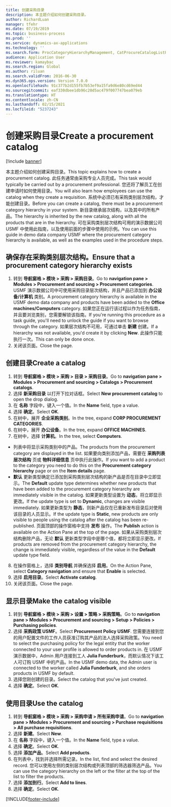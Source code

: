 ```yaml
---
title: 创建采购目录
description: 本主题介绍如何创建采购目录。
author: RichardLuan
manager: tfehr
ms.date: 07/19/2019
ms.topic: business-process
ms.prod: ''
ms.service: dynamics-ax-applications
ms.technology: ''
ms.search.form: ProcCategoryHierarchyManagement, CatProcureCatalogListPage, CatProcureCatalogCreate, CatProcureCatalogEdit, SysPolicyListPage, SysPolicy, CatCatalogPolicyRule, PurchReqTableListPage, PurchReqCreate, PurchReqTable, PurchReqAddItem
audience: Application User
ms.reviewer: kamaybac
ms.search.region: Global
ms.author: riluan
ms.search.validFrom: 2016-06-30
ms.dyn365.ops.version: Version 7.0.0
ms.openlocfilehash: 91c377b2d155fb7b53ef9a15fa9d6e80cd69ed44
ms.sourcegitcommit: eaf330dbee1db96c20d5ac479f007747bea079eb
ms.translationtype: HT
ms.contentlocale: zh-CN
ms.lasthandoff: 02/15/2021
ms.locfileid: "5237243"
---
```

# <a name="create-a-procurement-catalog"></a><span data-ttu-id="bc397-103">创建采购目录</span><span class="sxs-lookup"><span data-stu-id="bc397-103">Create a procurement catalog</span></span>

[!include [banner](../../includes/banner.md)]

<span data-ttu-id="bc397-104">本主题介绍如何创建采购目录。</span><span class="sxs-lookup"><span data-stu-id="bc397-104">This topic explains how to create a procurement catalog.</span></span> <span data-ttu-id="bc397-105">此任务通常由采购专业人员完成。</span><span class="sxs-lookup"><span data-stu-id="bc397-105">This task would typically be carried out by a procurement professional.</span></span> <span data-ttu-id="bc397-106">您还将了解员工在创建申请时如何使用目录。</span><span class="sxs-lookup"><span data-stu-id="bc397-106">You will also learn how employees can use the catalog when they create a requisition.</span></span> <span data-ttu-id="bc397-107">系统中必须已有采购类别层次结构，才能创建目录。</span><span class="sxs-lookup"><span data-stu-id="bc397-107">Before you can create a catalog, there must be a procurement category hierarchy in your system.</span></span> <span data-ttu-id="bc397-108">新目录继承层次结构，以及其中的所有产品。</span><span class="sxs-lookup"><span data-stu-id="bc397-108">The hierarchy is inherited by the new catalog, along with all the products that are in the hierarchy.</span></span> <span data-ttu-id="bc397-109">可在采购类别层次结构可用的演示数据公司 USMF 中使用此指南，以及使用前面的步骤中使用的示例。</span><span class="sxs-lookup"><span data-stu-id="bc397-109">You can use this guide in demo data company USMF where the procurement category hierarchy is available, as well as the examples used in the procedure steps.</span></span>


## <a name="ensure-that-a-procurement-category-hierarchy-exists"></a><span data-ttu-id="bc397-110">确保存在采购类别层次结构。</span><span class="sxs-lookup"><span data-stu-id="bc397-110">Ensure that a procurement category hierarchy exists</span></span>
1. <span data-ttu-id="bc397-111">转到 **导航窗格 > 模块 > 采购 > 采购目录**。</span><span class="sxs-lookup"><span data-stu-id="bc397-111">Go to **navigation pane > Modules > Procurement and sourcing > Procurement categories**.</span></span> <span data-ttu-id="bc397-112">USMF 演示数据公司中可使用采购目录层次结构，并且产品已添加到 **办公设备/计算机** 类别。</span><span class="sxs-lookup"><span data-stu-id="bc397-112">A procurement category hierarchy is available in the USMF demo data company and products have been added to the **Office machines/Computers** category.</span></span> <span data-ttu-id="bc397-113">如果您正在运行该过程以作为任务指南，并且要浏览类别，您需要解锁该指南。</span><span class="sxs-lookup"><span data-stu-id="bc397-113">If you're running this procedure as a task guide, you'll need to unlock the guide if you want to browse through the category.</span></span> <span data-ttu-id="bc397-114">如果层次结构不可用，可通过单击 **新建** 创建。</span><span class="sxs-lookup"><span data-stu-id="bc397-114">If a hierarchy was not available, you'd create it by clicking **New**.</span></span> <span data-ttu-id="bc397-115">此操作只能执行一次。</span><span class="sxs-lookup"><span data-stu-id="bc397-115">This can only be done once.</span></span>  
2. <span data-ttu-id="bc397-116">关闭该页面。</span><span class="sxs-lookup"><span data-stu-id="bc397-116">Close the page.</span></span>

## <a name="create-a-catalog"></a><span data-ttu-id="bc397-117">创建目录</span><span class="sxs-lookup"><span data-stu-id="bc397-117">Create a catalog</span></span>
1. <span data-ttu-id="bc397-118">转到 **导航窗格 > 模块 > 采购 > 目录 > 采购目录**。</span><span class="sxs-lookup"><span data-stu-id="bc397-118">Go to **navigation pane > Modules > Procurement and sourcing > Catalogs > Procurement catalogs**.</span></span>
2. <span data-ttu-id="bc397-119">选择 **新采购目录** 以打开下拉对话框。</span><span class="sxs-lookup"><span data-stu-id="bc397-119">Select **New procurement catalog** to open the drop dialog.</span></span>
3. <span data-ttu-id="bc397-120">在 **名称** 字段中，键入一个值。</span><span class="sxs-lookup"><span data-stu-id="bc397-120">In the **Name** field, type a value.</span></span>
4. <span data-ttu-id="bc397-121">选择 **确定**。</span><span class="sxs-lookup"><span data-stu-id="bc397-121">Select **OK**.</span></span>
5. <span data-ttu-id="bc397-122">在树中，展开 **企业采购类别**。</span><span class="sxs-lookup"><span data-stu-id="bc397-122">In the tree, expand **CORP PROCUREMENT CATEGORIES**.</span></span>
6. <span data-ttu-id="bc397-123">在树中，展开 **办公设备**。</span><span class="sxs-lookup"><span data-stu-id="bc397-123">In the tree, expand **OFFICE MACHINES**.</span></span>
7. <span data-ttu-id="bc397-124">在树中，选择 **计算机**。</span><span class="sxs-lookup"><span data-stu-id="bc397-124">In the tree, select **Computers**.</span></span>

  - <span data-ttu-id="bc397-125">列表中将显示采购类别中的产品。</span><span class="sxs-lookup"><span data-stu-id="bc397-125">The products from the procurement category are displayed in the list.</span></span> <span data-ttu-id="bc397-126">如果要向类别添加产品，需要在 **采购列表层次结构** 页或 **物料详细信息** 页中执行此操作。</span><span class="sxs-lookup"><span data-stu-id="bc397-126">If you want to add a product to the category you need to do this on the **Procurement category hierarchy** page or on the **Item details** page.</span></span>  
  - <span data-ttu-id="bc397-127">**默认** 更新类型确定已添加到采购类别层次结构的新产品是否在目录中立即显示。</span><span class="sxs-lookup"><span data-stu-id="bc397-127">The **Default** update type determines whether new products that have been added to the procurement category hierarchy are immediately visible in the catalog.</span></span> <span data-ttu-id="bc397-128">如果更新类型设置为 **动态**，将立即显示更改。</span><span class="sxs-lookup"><span data-stu-id="bc397-128">If the update type is set to **Dynamic**, changes are visible immediately.</span></span> <span data-ttu-id="bc397-129">如果更新类型为 **静态**，则新产品仅在已重新发布目录后对使用该目录的人员显示。</span><span class="sxs-lookup"><span data-stu-id="bc397-129">If the update type is **Static**, new products are only visible to people using the catalog after the catalog has been re-published.</span></span> <span data-ttu-id="bc397-130">页面顶部的操作窗格中支持 **发布** 操作。</span><span class="sxs-lookup"><span data-stu-id="bc397-130">The **Publish** action is available on the Action Pane at the top of the page.</span></span> <span data-ttu-id="bc397-131">如果从采购类别层次结构删除产品，无论 **默认** 更新类型字段中是哪个值，都将立即显示更改。</span><span class="sxs-lookup"><span data-stu-id="bc397-131">If products are removed from the procurement category hierarchy, the change is immediately visible, regardless of the value in the **Default** update type field.</span></span>  

8. <span data-ttu-id="bc397-132">在操作窗格上，选择 **类别导航** 并确保选择 **启用**。</span><span class="sxs-lookup"><span data-stu-id="bc397-132">On the Action Pane, select **Category navigation** and ensure that **Enable** is selected.</span></span>
9. <span data-ttu-id="bc397-133">选择 **启用目录**。</span><span class="sxs-lookup"><span data-stu-id="bc397-133">Select **Activate catalog**.</span></span>
10. <span data-ttu-id="bc397-134">关闭该页面。</span><span class="sxs-lookup"><span data-stu-id="bc397-134">Close the page.</span></span>

## <a name="make-the-catalog-visible"></a><span data-ttu-id="bc397-135">显示目录</span><span class="sxs-lookup"><span data-stu-id="bc397-135">Make the catalog visible</span></span>
1. <span data-ttu-id="bc397-136">转到 **导航窗格 > 模块 > 采购 > 设置 > 策略 > 采购策略**。</span><span class="sxs-lookup"><span data-stu-id="bc397-136">Go to **navigation pane > Modules > Procurement and sourcing > Setup > Policies > Purchasing policies**.</span></span>
2. <span data-ttu-id="bc397-137">选择 **采购政策 USMF**。</span><span class="sxs-lookup"><span data-stu-id="bc397-137">Select **Procurement Policy USMF**.</span></span> <span data-ttu-id="bc397-138">您需要连接到您的用户配置文件的工作人员获准订购其产品的法人选择采购政策。</span><span class="sxs-lookup"><span data-stu-id="bc397-138">You need to select the purchasing policy for the legal entity that the worker connected to your user profile is allowed to order products in.</span></span> <span data-ttu-id="bc397-139">在 USMF 演示数据中，Admin 用户连接到工人 **Julia Funderburk**，而默认情况下该工人可订购 USMF 中的产品。</span><span class="sxs-lookup"><span data-stu-id="bc397-139">In the USMF demo data, the Admin user is connected to the worker called **Julia Funderburk**, and she orders products in USMF by default.</span></span>  
3. <span data-ttu-id="bc397-140">选择您刚创建的目录。</span><span class="sxs-lookup"><span data-stu-id="bc397-140">Select the catalog that you've just created.</span></span>
4. <span data-ttu-id="bc397-141">选择 **确定**。</span><span class="sxs-lookup"><span data-stu-id="bc397-141">Select **OK**.</span></span>

## <a name="use-the-catalog"></a><span data-ttu-id="bc397-142">使用目录</span><span class="sxs-lookup"><span data-stu-id="bc397-142">Use the catalog</span></span>
1. <span data-ttu-id="bc397-143">转到 **导航窗格 > 模块 > 采购 > 采购申请 > 所有采购申请**。</span><span class="sxs-lookup"><span data-stu-id="bc397-143">Go to **navigation pane > Modules > Procurement and sourcing > Purchase requisitions > All purchase requisitions**.</span></span>
2. <span data-ttu-id="bc397-144">选择 **新建**。</span><span class="sxs-lookup"><span data-stu-id="bc397-144">Select **New**.</span></span>
3. <span data-ttu-id="bc397-145">在 **名称** 字段中，键入一个值。</span><span class="sxs-lookup"><span data-stu-id="bc397-145">In the **Name** field, type a value.</span></span>
4. <span data-ttu-id="bc397-146">选择 **确定**。</span><span class="sxs-lookup"><span data-stu-id="bc397-146">Select **OK**.</span></span>
5. <span data-ttu-id="bc397-147">选择 **添加产品**。</span><span class="sxs-lookup"><span data-stu-id="bc397-147">Select **Add products**.</span></span>
6. <span data-ttu-id="bc397-148">在列表中，找到并选择所需记录。</span><span class="sxs-lookup"><span data-stu-id="bc397-148">In the list, find and select the desired record.</span></span> <span data-ttu-id="bc397-149">您可以使用左侧的类别层次结构或列表顶部的筛选器筛选产品。</span><span class="sxs-lookup"><span data-stu-id="bc397-149">You can use the category hierarchy on the left or the filter at the top of the list to filter the products.</span></span>  
7. <span data-ttu-id="bc397-150">选择 **添加到行**。</span><span class="sxs-lookup"><span data-stu-id="bc397-150">Select **Add to lines**.</span></span>
8. <span data-ttu-id="bc397-151">选择 **确定**。</span><span class="sxs-lookup"><span data-stu-id="bc397-151">Select **OK**.</span></span>



[!INCLUDE[footer-include](../../../includes/footer-banner.md)]